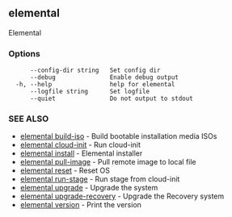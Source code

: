## elemental

Elemental

### Options

```
      --config-dir string   Set config dir
      --debug               Enable debug output
  -h, --help                help for elemental
      --logfile string      Set logfile
      --quiet               Do not output to stdout
```

### SEE ALSO

* [elemental build-iso](elemental_build-iso.md)	 - Build bootable installation media ISOs
* [elemental cloud-init](elemental_cloud-init.md)	 - Run cloud-init
* [elemental install](elemental_install.md)	 - Elemental installer
* [elemental pull-image](elemental_pull-image.md)	 - Pull remote image to local file
* [elemental reset](elemental_reset.md)	 - Reset OS
* [elemental run-stage](elemental_run-stage.md)	 - Run stage from cloud-init
* [elemental upgrade](elemental_upgrade.md)	 - Upgrade the system
* [elemental upgrade-recovery](elemental_upgrade-recovery.md)	 - Upgrade the Recovery system
* [elemental version](elemental_version.md)	 - Print the version

